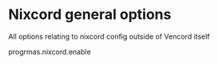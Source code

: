# Nixcord general options
All options relating to nixcord config outside of Vencord itself

progrmas.nixcord.enable

